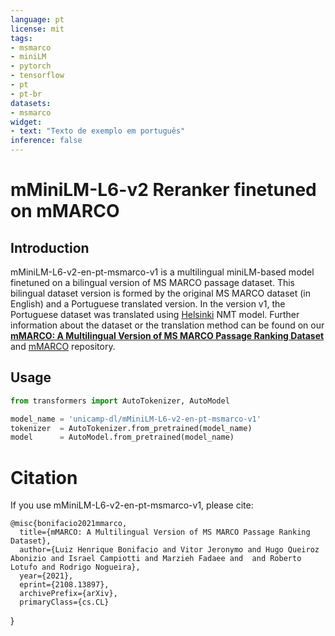 ```yaml
---
language: pt
license: mit
tags:
- msmarco
- miniLM
- pytorch
- tensorflow
- pt
- pt-br
datasets:
- msmarco
widget:
- text: "Texto de exemplo em português"
inference: false
---
```

# mMiniLM-L6-v2 Reranker finetuned on mMARCO
## Introduction
mMiniLM-L6-v2-en-pt-msmarco-v1 is a multilingual miniLM-based model finetuned on a bilingual version of MS MARCO passage dataset. This bilingual dataset version is formed by the original MS MARCO dataset (in English) and a Portuguese translated version.  In the version v1, the Portuguese dataset was translated using [Helsinki](https://huggingface.co/Helsinki-NLP) NMT model.
Further information about the dataset or the translation method can be found on our [**mMARCO: A Multilingual Version of MS MARCO Passage Ranking Dataset**](https://arxiv.org/abs/2108.13897) and [mMARCO](https://github.com/unicamp-dl/mMARCO) repository.
## Usage
```python
from transformers import AutoTokenizer, AutoModel

model_name = 'unicamp-dl/mMiniLM-L6-v2-en-pt-msmarco-v1'
tokenizer  = AutoTokenizer.from_pretrained(model_name)
model      = AutoModel.from_pretrained(model_name)

```
# Citation
If you use mMiniLM-L6-v2-en-pt-msmarco-v1, please cite:

    @misc{bonifacio2021mmarco,
      title={mMARCO: A Multilingual Version of MS MARCO Passage Ranking Dataset}, 
      author={Luiz Henrique Bonifacio and Vitor Jeronymo and Hugo Queiroz Abonizio and Israel Campiotti and Marzieh Fadaee and  and Roberto Lotufo and Rodrigo Nogueira},
      year={2021},
      eprint={2108.13897},
      archivePrefix={arXiv},
      primaryClass={cs.CL}
}

